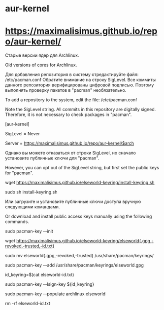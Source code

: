 # aur-kernel
# https://maximalisimus.github.io/repo/aur-kernel/

Старые версии ядер для Archlinux.

Old versions of cores for Archlinux.

Для добавления репозитория в систему отредактируйте файл: /etc/pacman.conf
Обратите внимание на строку SigLevel. Все коммиты данного репозитория верифицированы цифровой подписью. Поэтому выполнять проверку пакетов в "pacman" необязательно.

To add a repository to the system, edit the file: /etc/pacman.conf

Note the SigLevel string. All commits in this repository are digitally signed. Therefore, it is not necessary to check packages in "pacman".

[aur-kernel]

SigLevel = Never

Server = https://maximalisimus.github.io/repo/aur-kernel/$arch

Однако вы можете отказаться от строки SigLevel, но сначало установите публичные ключи для "pacman".

However, you can opt out of the SigLevel string, but first set the public keys for "pacman".

wget https://maximalisimus.github.io/elseworld-keyring/install-keyring.sh

sudo sh install-keyring.sh

Или загрузите и установите публичные ключи доступа вручную следующими командами.

Or download and install public access keys manually using the following commands.

sudo pacman-key --init

wget https://maximalisimus.github.io/elseworld-keyring/elseworld{.gpg,-revoked,-trusted,-id.txt}

sudo mv elseworld{.gpg,-revoked,-trusted} /usr/share/pacman/keyrings/

sudo pacman-key --add /usr/share/pacman/keyrings/elseworld.gpg

id_keyring=$(cat elseworld-id.txt)

sudo pacman-key --lsign-key ${id_keyring}

sudo pacman-key --populate archlinux elseworld

rm -rf elseworld-id.txt


